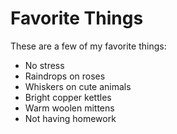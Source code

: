 # Favorite Things

These are a few of my favorite things:

- No stress
- Raindrops on roses
- Whiskers on cute animals
- Bright copper kettles
- Warm woolen mittens
- Not having homework

